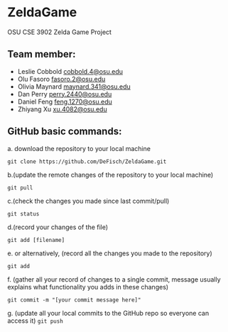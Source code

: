 # ZeldaGame
OSU CSE 3902 Zelda Game Project

## Team member:
- Leslie Cobbold	cobbold.4@osu.edu
- Olu Fasoro	    fasoro.2@osu.edu
- Olivia Maynard	maynard.341@osu.edu
- Dan Perry	      perry.2440@osu.edu
- Daniel Feng     feng.1270@osu.edu
- Zhiyang Xu      xu.4082@osu.edu

## GitHub basic commands:
a. download the repository to your local machine
```shell
git clone https://github.com/DeFisch/ZeldaGame.git
```
b.(update the remote changes of the repository to your local machine)
```shell
git pull
```
c.(check the changes you made since last commit/pull)
```shell
git status
```
d.(record your changes of the file)
```shell
git add [filename]
```
e. or alternatively, (record all the changes you made to the repository)
```shell
git add
```
f. (gather all your record of changes to a single commit, message usually explains what functionality you adds in these changes)
```shell
git commit -m "[your commit message here]"
```
g. (update all your local commits to the GitHub repo so everyone can access it)
```git push```
